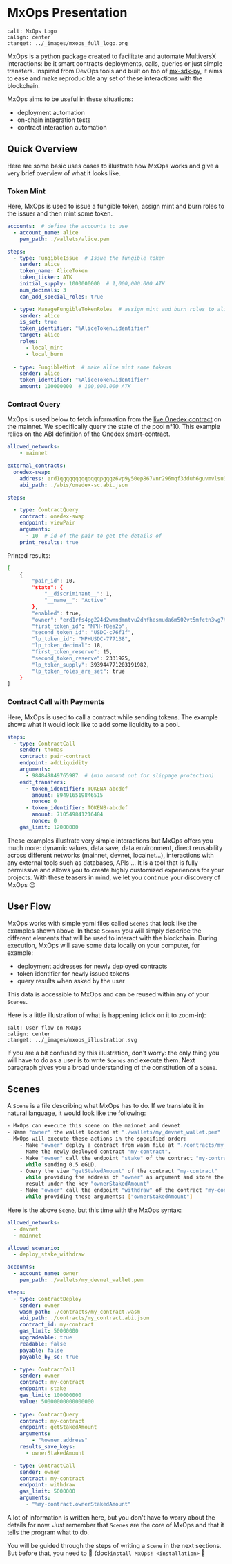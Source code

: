# MxOps Presentation

```{figure} ../_images/mxops_full_logo.png
:alt: MxOps Logo
:align: center
:target: ../_images/mxops_full_logo.png
```

MxOps is a python package created to facilitate and automate MultiversX interactions: be it smart contracts deployments, calls, queries or just simple transfers. Inspired from DevOps tools and built on top of [mx-sdk-py](https://github.com/multiversx/mx-sdk-py), it aims to ease and make reproducible any set of these interactions with the blockchain.

MxOps aims to be useful in these situations:

- deployment automation
- on-chain integration tests
- contract interaction automation

## Quick Overview

Here are some basic uses cases to illustrate how MxOps works and give a very brief overview of what it looks like.

### Token Mint

Here, MxOps is used to issue a fungible token, assign mint and burn roles to the issuer and then mint some token.

```yaml
accounts:  # define the accounts to use
  - account_name: alice
    pem_path: ./wallets/alice.pem

steps:
  - type: FungibleIssue  # Issue the fungible token
    sender: alice
    token_name: AliceToken
    token_ticker: ATK
    initial_supply: 1000000000  # 1,000,000.000 ATK
    num_decimals: 3
    can_add_special_roles: true

  - type: ManageFungibleTokenRoles  # assign mint and burn roles to alice
    sender: alice
    is_set: true
    token_identifier: "%AliceToken.identifier"
    target: alice
    roles:
      - local_mint
      - local_burn
  
  - type: FungibleMint  # make alice mint some tokens
    sender: alice
    token_identifier: "%AliceToken.identifier"
    amount: 100000000  # 100,000.000 ATK
```

### Contract Query

MxOps is used below to fetch information from the [live Onedex contract](https://explorer.multiversx.com/accounts/erd1qqqqqqqqqqqqqpgqqz6vp9y50ep867vnr296mqf3dduh6guvmvlsu3sujc) on the mainnet. We specifically query the state of the pool n°10. This example relies on the ABI definition of the Onedex smart-contract.

```yaml
allowed_networks:
    - mainnet

external_contracts:
  onedex-swap: 
    address: erd1qqqqqqqqqqqqqpgqqz6vp9y50ep867vnr296mqf3dduh6guvmvlsu3sujc
    abi_path: ./abis/onedex-sc.abi.json

steps:

  - type: ContractQuery
    contract: onedex-swap
    endpoint: viewPair
    arguments:
      - 10  # id of the pair to get the details of
    print_results: true
```

Printed results:
```bash
[
    {
        "pair_id": 10,
        "state": {
            "__discriminant__": 1,
            "__name__": "Active"
        },
        "enabled": true,
        "owner": "erd1rfs4pg224d2wmndmntvu2dhfhesmuda6m502vt5mfctn3wg7tu4sk6rtku",
        "first_token_id": "MPH-f8ea2b",
        "second_token_id": "USDC-c76f1f",
        "lp_token_id": "MPHUSDC-777138",
        "lp_token_decimal": 18,
        "first_token_reserve": 15,
        "second_token_reserve": 2331925,
        "lp_token_supply": 393944771203191982,
        "lp_token_roles_are_set": true
    }
]
```

### Contract Call with Payments

Here, MxOps is used to call a contract while sending tokens. The example shows what it would look like to add some liquidity to a pool.

```yaml
steps:
  - type: ContractCall
    sender: thomas
    contract: pair-contract
    endpoint: addLiquidity
    arguments:
      - 984849849765987  # (min amount out for slippage protection)
    esdt_transfers:
      - token_identifier: TOKENA-abcdef
        amount: 894916519846515
        nonce: 0
      - token_identifier: TOKENB-abcdef
        amount: 710549841216484
        nonce: 0
    gas_limit: 12000000
```

These examples illustrate very simple interactions but MxOps offers you much more: dynamic values, data save, data environment, direct reusability across different networks (mainnet, devnet, localnet...), interactions with any external tools such as databases, APIs ...
It is a tool that is fully permissive and allows you to create highly customized experiences for your projects. With these teasers in mind, we let you continue your discovery of MxOps 😉

## User Flow

MxOps works with simple yaml files called `Scenes` that look like the examples shown above. In these `Scenes` you will simply describe the different elements that will be used to interact with the blockchain.
During execution, MxOps will save some data locally on your computer, for example:

- deployment addresses for newly deployed contracts
- token identifier for newly issued tokens
- query results when asked by the user

This data is accessible to MxOps and can be reused within any of your `Scenes`.

Here is a little illustration of what is happening (click on it to zoom-in):

```{figure} ../_images/mxops_illustration.svg
:alt: User flow on MxOps
:align: center
:target: ../_images/mxops_illustration.svg
```


If you are a bit confused by this illustration, don't worry: the only thing you will have to do as a user is to write `Scenes` and execute them. Next paragraph gives you a broad understanding of the constitution of a `Scene`.

## Scenes

A `Scene` is a file describing what MxOps has to do. If we translate it in natural language, it would look like the following:

  ```bash
  - MxOps can execute this scene on the mainnet and devnet
  - Name "owner" the wallet located at "./wallets/my_devnet_wallet.pem"
  - MxOps will execute these actions in the specified order:
      - Make "owner" deploy a contract from wasm file at "./contracts/my_contract.wasm".
        Name the newly deployed contract "my-contract".
      - Make "owner" call the endpoint "stake" of the contract "my-contract"
        while sending 0.5 eGLD.
      - Query the view "getStakedAmount" of the contract "my-contract"
        while providing the address of "owner" as argument and store the
        result under the key "ownerStakedAmount"
      - Make "owner" call the endpoint "withdraw" of the contract "my-contract"
        while providing these arguments: ["ownerStakedAmount"]
  ```

Here is the above `Scene`, but this time with the MxOps syntax:

  ```yaml
  allowed_networks:
    - devnet
    - mainnet

  allowed_scenario:
    - deploy_stake_withdraw

  accounts:
    - account_name: owner
      pem_path: ./wallets/my_devnet_wallet.pem

  steps:
    - type: ContractDeploy
      sender: owner
      wasm_path: ./contracts/my_contract.wasm
      abi_path: ./contracts/my_contract.abi.json
      contract_id: my-contract
      gas_limit: 50000000
      upgradeable: true
      readable: false
      payable: false
      payable_by_sc: true

    - type: ContractCall
      sender: owner
      contract: my-contract
      endpoint: stake
      gas_limit: 100000000
      value: 50000000000000000
    
    - type: ContractQuery
      contract: my-contract
      endpoint: getStakedAmount
      arguments:
          - "%owner.address"
      results_save_keys:
        - ownerStakedAmount

    - type: ContractCall
      sender: owner
      contract: my-contract
      endpoint: withdraw
      gas_limit: 5000000
      arguments:
        - "%my-contract.ownerStakedAmount"

  ```

A lot of information is written here, but you don't have to worry about the details for now. Just remember that `Scenes` are the core of MxOps and that it tells the program what to do.

You will be guided through the steps of writing a `Scene` in the next sections. But before that, you need to 🚧 {doc}`install MxOps! <installation>` 🚧
